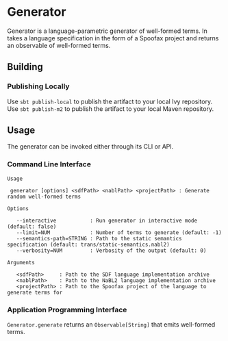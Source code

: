 # Generator

Generator is a language-parametric generator of well-formed terms. In takes a
language specification in the form of a Spoofax project and returns an
observable of well-formed terms.

## Building

### Publishing Locally

Use `sbt publish-local` to publish the artifact to your local Ivy repository.
Use `sbt publish-m2` to publish the artifact to your local Maven repository.

## Usage

The generator can be invoked either through its CLI or API.

### Command Line Interface

```
Usage

 generator [options] <sdfPath> <nablPath> <projectPath> : Generate random well-formed terms

Options

   --interactive           : Run generator in interactive mode (default: false)
   --limit=NUM             : Number of terms to generate (default: -1)
   --semantics-path=STRING : Path to the static semantics specification (default: trans/static-semantics.nabl2)
   --verbosity=NUM         : Verbosity of the output (default: 0)

Arguments

   <sdfPath>     : Path to the SDF language implementation archive
   <nablPath>    : Path to the NaBL2 language implementation archive
   <projectPath> : Path to the Spoofax project of the language to generate terms for
```

### Application Programming Interface

`Generator.generate` returns an `Observable[String]` that emits well-formed terms.
